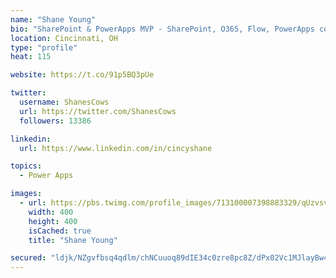 ```yaml
---
name: "Shane Young"
bio: "SharePoint & PowerApps MVP - SharePoint, O365, Flow, PowerApps consulting? @PowerApps911 | Pure Snark? You found it."
location: Cincinnati, OH
type: "profile"
heat: 115

website: https://t.co/91p5BQ3pUe

twitter:
  username: ShanesCows
  url: https://twitter.com/ShanesCows
  followers: 13386

linkedin:
  url: https://www.linkedin.com/in/cincyshane

topics:
  - Power Apps

images:
  - url: https://pbs.twimg.com/profile_images/713100007398883329/qUzvsvQ3_400x400.jpg
    width: 400
    height: 400
    isCached: true
    title: "Shane Young"

secured: "ldjk/NZgvfbsq4qdlm/chNCuuoq89dIE34c0zre8pc8Z/dPx02Vc1MJlayBw49Nhwe1BSu4jEQex4Mj2BClrWYxo9mO3Ctbo4pNVnnmuun8KBhHhVGgZdEFwdxBngh/UdkLKE70NfHaedOxP/A6Fv3yNmwJYTuJvKWpzpiNhEnpRDkgK66+bBGgNc+b5L3+Yax3ITtEDSfkeOx5FGJ+l4lF+mGCJwsfoUk34Y6GQELeZstyyQ8pTtvu3p6FQSuuGZ9aq0td28fkPXMWXHSvqeF5Zkad32qybL7zWiBsv24YDb/szTNt0vvuuGBQ1RhfA5rkhiuuycyX0gtZOpS0xzS7reJvpg0/myKDnf9EaUtbMG77v72SJaOPwhqqjP+LrPvz7EYHgBqOWLfnmpvoEAhRgByZSZOD9ZyG/WrwBnRc=;2JZRjj45NklGuHZBoaGHRw=="
---
```


